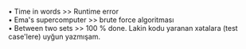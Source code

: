 •	Time in words >> Runtime error  
•	Ema's supercomputer >> brute force algoritması                                                                  
•	Between two sets >> 100 % done. Lakin kodu yaranan xətalara (test case'lere) uyğun yazmışam. 

